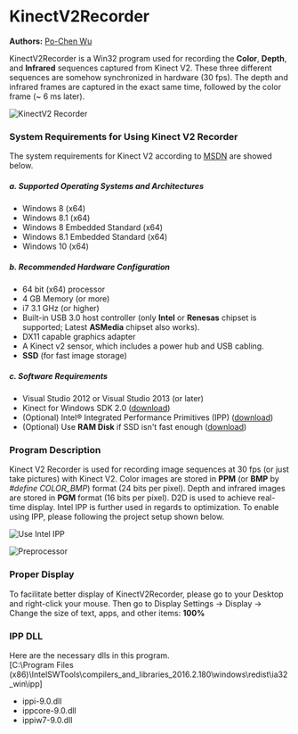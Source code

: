 # KinectV2Recorder
**Authors:** [Po-Chen Wu](http://media.ee.ntu.edu.tw/personal/pcwu/)

KinectV2Recorder is a Win32 program used for recording the **Color**, **Depth**, and **Infrared** sequences captured from Kinect V2. These three different sequences are somehow synchronized in hardware (30 fps). The depth and infrared frames are captured in the exact same time, followed by the color frame (~ 6 ms later).

![KinectV2 Recorder](https://raw.githubusercontent.com/pcwu0329/KinectV2Recorder/master/image/KinectV2Recorder.png)

### System Requirements for Using Kinect V2 Recorder

The system requirements for Kinect V2 according to [MSDN](https://msdn.microsoft.com/en-us/library/dn782036.aspx) are showed below.

##### a. Supported Operating Systems and Architectures
* Windows 8 (x64)
* Windows 8.1 (x64)
* Windows 8 Embedded Standard (x64)
* Windows 8.1 Embedded Standard (x64)
* Windows 10 (x64)

##### b. Recommended Hardware Configuration
* 64 bit (x64) processor
* 4 GB Memory (or more)
* i7 3.1 GHz (or higher)
* Built-in USB 3.0 host controller (only **Intel** or **Renesas** chipset is supported; Latest **ASMedia** chipset also works).
* DX11 capable graphics adapter
* A Kinect v2 sensor, which includes a power hub and USB cabling.
* **SSD** (for fast image storage)

##### c. Software Requirements
* Visual Studio 2012 or Visual Studio 2013 (or later)
* Kinect for Windows SDK 2.0 ([download](https://www.microsoft.com/en-us/download/details.aspx?id=44561))
* (Optional) Intel® Integrated Performance Primitives (IPP) ([download](https://software.intel.com/en-us/articles/free_ipp)) 
* (Optional) Use **RAM Disk** if SSD isn't fast enough ([download](https://www.softperfect.com/products/ramdisk/))

### Program Description
Kinect V2 Recorder is used for recording image sequences at 30 fps (or just take pictures) with Kinect V2. Color images are stored in **PPM** (or **BMP** by *#define COLOR_BMP*) format (24 bits per pixel). Depth and infrared images are stored in **PGM** format (16 bits per pixel). D2D is used to achieve real-time display. Intel IPP is further used in regards to optimization. To enable using IPP, please following the project setup shown below.

![Use Intel IPP](https://raw.githubusercontent.com/pcwu0329/KinectV2Recorder/master/image/UseIntelIPP.png)

![Preprocessor](https://raw.githubusercontent.com/pcwu0329/KinectV2Recorder/master/image/Preprocessor.png)

### Proper Display
To facilitate better display of KinectV2Recorder, please go to your Desktop and right-click your mouse. Then go to Display Settings → Display → Change the size of text, apps, and other items: **100%**

### IPP DLL
Here are the necessary dlls in this program.  
[C:\Program Files (x86)\IntelSWTools\compilers_and_libraries_2016.2.180\windows\redist\ia32_win\ipp]
 -  ippi-9.0.dll
 -  ippcore-9.0.dll
 -  ippiw7-9.0.dll
